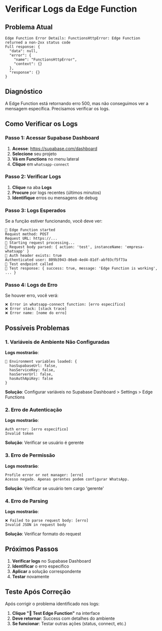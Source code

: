 # Verificar Logs da Edge Function

## Problema Atual
```
Edge Function Error Details: FunctionsHttpError: Edge Function returned a non-2xx status code
Full response: {
  "data": null,
  "error": {
    "name": "FunctionsHttpError",
    "context": {}
  },
  "response": {}
}
```

## Diagnóstico
A Edge Function está retornando erro 500, mas não conseguimos ver a mensagem específica. Precisamos verificar os logs.

## Como Verificar os Logs

### Passo 1: Acessar Supabase Dashboard
1. **Acesse**: https://supabase.com/dashboard
2. **Selecione** seu projeto
3. **Vá em** **Functions** no menu lateral
4. **Clique** em `whatsapp-connect`

### Passo 2: Verificar Logs
1. **Clique** na aba **Logs**
2. **Procure** por logs recentes (últimos minutos)
3. **Identifique** erros ou mensagens de debug

### Passo 3: Logs Esperados
Se a função estiver funcionando, você deve ver:
```
🚀 Edge Function started
Request method: POST
Request URL: https://...
🔐 Starting request processing...
📝 Request body parsed: { action: 'test', instanceName: 'empresa-whatsapp' }
🔑 Auth header exists: true
Authenticated user: 809b3943-86e8-4ed4-81df-abf03cf5f73a
🧪 Test endpoint called
🧪 Test response: { success: true, message: 'Edge Function is working', ... }
```

### Passo 4: Logs de Erro
Se houver erro, você verá:
```
❌ Error in whatsapp-connect function: [erro específico]
❌ Error stack: [stack trace]
❌ Error name: [nome do erro]
```

## Possíveis Problemas

### 1. Variáveis de Ambiente Não Configuradas
**Logs mostrarão**:
```
🔧 Environment variables loaded: {
  hasSupabaseUrl: false,
  hasServiceKey: false,
  hasServerUrl: false,
  hasAuthApiKey: false
}
```

**Solução**: Configurar variáveis no Supabase Dashboard > Settings > Edge Functions

### 2. Erro de Autenticação
**Logs mostrarão**:
```
Auth error: [erro específico]
Invalid token
```

**Solução**: Verificar se usuário é gerente

### 3. Erro de Permissão
**Logs mostrarão**:
```
Profile error or not manager: [erro]
Acesso negado. Apenas gerentes podem configurar WhatsApp.
```

**Solução**: Verificar se usuário tem cargo 'gerente'

### 4. Erro de Parsing
**Logs mostrarão**:
```
❌ Failed to parse request body: [erro]
Invalid JSON in request body
```

**Solução**: Verificar formato do request

## Próximos Passos

1. **Verificar logs** no Supabase Dashboard
2. **Identificar** o erro específico
3. **Aplicar** a solução correspondente
4. **Testar** novamente

## Teste Após Correção

Após corrigir o problema identificado nos logs:

1. **Clique "🧪 Test Edge Function"** na interface
2. **Deve retornar**: Success com detalhes do ambiente
3. **Se funcionar**: Testar outras ações (status, connect, etc.)





